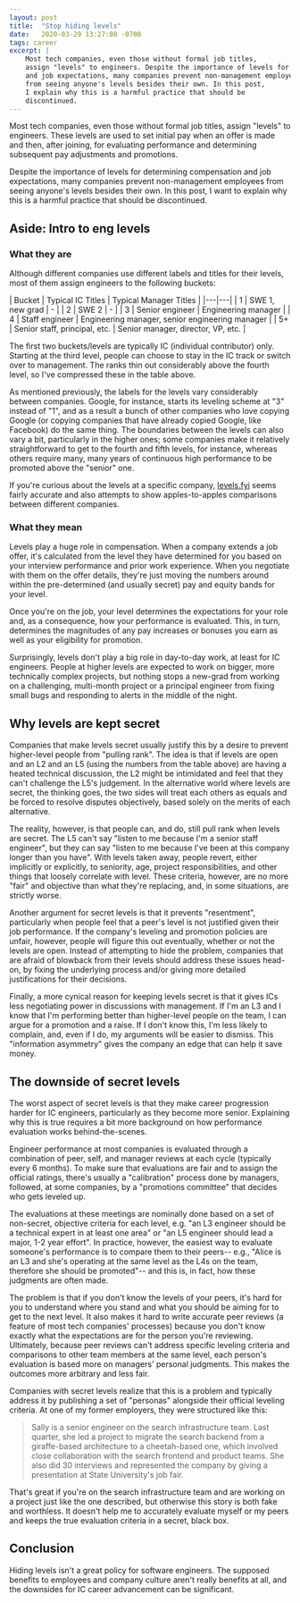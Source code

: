 ```yaml
---
layout: post
title:  "Stop hiding levels"
date:   2020-03-29 13:27:00 -0700
tags: career
excerpt: |
    Most tech companies, even those without formal job titles,
    assign "levels" to engineers. Despite the importance of levels for determining compensation
    and job expectations, many companies prevent non-management employees
    from seeing anyone's levels besides their own. In this post,
    I explain why this is a harmful practice that should be
    discontinued.
---
```


Most tech companies, even those without formal job titles,
assign "levels" to engineers. These levels are used to set initial
pay when an offer is made and then, after joining, for evaluating
performance and determining subsequent pay adjustments and promotions.

Despite the importance of levels for determining compensation
and job expectations, many companies prevent non-management employees
from seeing anyone's levels besides their own. In this post,
I want to explain why this is a harmful practice that should be
discontinued.

## Aside: Intro to eng levels

### What they are

Although different companies use different labels and titles for their levels,
most of them assign engineers to the following buckets:

| Bucket  | Typical IC Titles  | Typical Manager Titles |
|---|---|
| 1  | SWE 1, new grad | - |
| 2  | SWE 2  | - |
| 3  | Senior engineer  | Engineering manager |
| 4  | Staff engineer | Engineering manager, senior engineering manager |
| 5+ | Senior staff, principal, etc. | Senior manager, director, VP, etc. |

The first two buckets/levels are typically IC (individual contributor) only. Starting at the
third level, people can choose to stay in the IC track or switch over to management. The
ranks thin out considerably above the fourth level, so I've compressed these
in the table above.

As mentioned previously, the labels for the levels vary considerably between
companies. Google, for instance, starts its leveling scheme at "3" instead of "1", and as
a result a bunch of other companies who love copying Google (or copying companies that
have already copied Google, like Facebook) do the same thing. The boundaries between
the levels can also vary a bit, particularly in the higher ones; some companies make it
relatively straightforward to get to the fourth and fifth levels, for instance, whereas
others require many, many years of continuous high performance to be promoted above the
"senior" one.

If you're curious about the levels at a specific company, [levels.fyi](https://levels.fyi)
seems fairly accurate and also attempts to show apples-to-apples comparisons between
different companies.

### What they mean

Levels play a huge role in compensation. When a company extends a job offer, it's calculated
from the level they have determined for you based on your interview performance and
prior work experience. When you negotiate with them on the offer details, they're just
moving the numbers around within the pre-determined (and usually secret) pay and equity bands
for your level.

Once you're on the job, your level determines the expectations for your role and, as
a consequence, how your performance is evaluated. This, in turn, determines the magnitudes
of any pay increases or bonuses you earn as well as your eligibility for promotion.

Surprisingly, levels don't play a big role in day-to-day work, at least for IC engineers.
People at higher levels are expected to work on bigger, more technically complex
projects, but nothing stops a new-grad from working on a challenging, multi-month project or
a principal engineer from fixing small bugs and responding to alerts in the middle
of the night.

## Why levels are kept secret

Companies that make levels secret usually justify this by a desire to prevent
higher-level people from "pulling rank". The idea is that if levels
are open and an L2 and an L5 (using the numbers from the table above) are having a
heated technical discussion, the L2 might be intimidated and feel that they can't
challenge the L5's judgement. In the alternative world where levels are secret,
the thinking goes, the two sides will treat each others as equals and be forced
to resolve disputes objectively, based solely on the merits of each alternative.

The reality, however, is that people can, and do, still pull rank when levels are
secret. The L5 can't say "listen to me because I'm a senior staff engineer", but
they can say "listen to me because I've been at this company longer than you have".
With levels taken away, people revert, either implicitly or explicitly, to seniority, age,
project responsibilities, and other things that loosely correlate with level. These
criteria, however, are no more "fair" and objective than what they're replacing, and, in
some situations, are strictly worse.

Another argument for secret levels is that it prevents "resentment", particularly
when people feel that a peer's level is not justified given their job performance.
If the company's leveling and promotion policies are unfair, however,
people will figure this out eventually, whether or not the levels are open. Instead of
attempting to hide the problem, companies that are afraid of blowback from their
levels should address these issues head-on, by fixing the underlying process and/or
giving more detailed justifications for their decisions.

Finally, a more cynical reason for keeping levels secret is that it gives ICs
less negotiating power in discussions with management. If I'm an L3 and I know
that I'm performing better than higher-level people on the team, I can argue for
a promotion and a raise. If I don't know this, I'm less likely to complain,
and, even if I do, my arguments will be easier to dismiss. This "information
asymmetry" gives the company an edge that can help it save money.

## The downside of secret levels

The worst aspect of secret levels is that they make career progression harder
for IC engineers, particularly as they become more senior. Explaining why this
is true requires a bit more background on how performance evaluation works
behind-the-scenes.

Engineer performance at most companies is evaluated through a combination of peer,
self, and manager reviews at each cycle (typically every 6 months). To make sure that
evaluations are fair and to assign the official ratings, there's usually a "calibration"
process done by managers, followed, at some companies, by a "promotions committee" that
decides who gets leveled up.

The evaluations at these meetings are nominally done based on a set of
non-secret, objective criteria for each level, e.g. "an L3 engineer should be
a technical expert in at least one area" or "an L5 engineer should lead a major,
1-2 year effort". In practice, however, the easiest way to evaluate someone's
performance is to compare them to their peers-- e.g., "Alice is an L3 and she's
operating at the same level as the L4s on the team, therefore she should be promoted"--
and this is, in fact, how these judgments are often made.

The problem is that if you don't know the levels of your peers, it's hard for you
to understand where you stand and what you should be aiming for to get to the next
level. It also makes it hard to write accurate peer reviews (a feature of most
tech companies' processes) because you don't know exactly what the expectations
are for the person you're reviewing. Ultimately, because peer reviews can't address
specific leveling criteria and comparisons to other team members at the same level, each
person's evaluation is based more on managers' personal judgments. This makes the
outcomes more arbitrary and less fair.

Companies with secret levels realize that this is a problem and typically
address it by publishing a set of "personas" alongside their official leveling
criteria. At one of my former employers, they were structured like this:

> Sally is a senior engineer on the search infrastructure team. Last quarter,
> she led a project to migrate the search backend from a giraffe-based architecture
> to a cheetah-based one, which involved close collaboration with the search
> frontend and product teams. She also did 30 interviews and represented the company
> by giving a presentation at State University's job fair.

That's great if you're on the search infrastructure team and are working
on a project just like the one described, but otherwise this story is both
fake and worthless. It doesn't help me to accurately evaluate myself or
my peers and keeps the true evaluation criteria in a secret, black box.

## Conclusion

Hiding levels isn't a great policy for software engineers. The supposed benefits to
employees and company culture aren't really benefits at all, and the downsides for IC career
advancement can be significant.